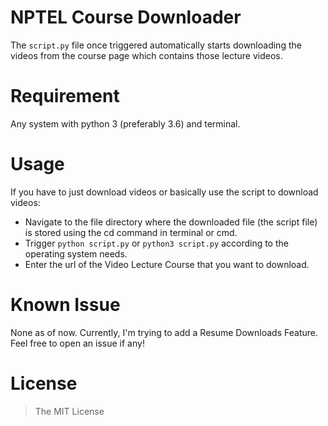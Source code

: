 # NPTEL Course Downloader
The ```script.py``` file once triggered automatically starts downloading the videos from the course page which contains those lecture videos.

# Requirement
Any system with python 3 (preferably 3.6) and terminal.

# Usage
If you have to just download videos or basically use the script to download videos:
- Navigate to the file directory where the downloaded file (the script file) is stored using the cd command in terminal or cmd.
- Trigger ```python script.py``` or ```python3 script.py``` according to the operating system needs.
- Enter the url of the Video Lecture Course that you want to download.

# Known Issue
None as of now. Currently, I'm trying to add a Resume Downloads Feature. Feel free to open an issue if any!

# License
> The MIT License
